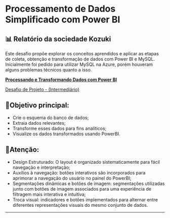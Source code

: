 # Processamento de Dados Simplificado com Power BI

## 📊 Relatório da sociedade Kozuki

Este desafio propõe explorar os conceitos aprendidos e aplicar as etapas de coleta, obtenção e transformação de dados com Power BI e MySQL. Inicialmente foi pedido para utilizar MySQL na Azure, porém houveram alguns problemas técnicos quanto a isso.


<u><b> 
Processando e Transformando Dados com Power BI </b></u>

[ Desafio de Projeto - (Intermediário)](https://web.dio.me/lab/processando-e-transformando-dados-com-power-bi/learning/dc02898f-eee6-48b1-90b5-c0ef3f4f375a)

## 📑Objetivo principal:

 - Crie o esquema do banco de dados;
 - Extraia dados relevantes;
 - Transforme esses dados para fins analíticos;
 - Visualize os dados transformados usando PowerBI.

 ## 📑Atenção:

- Design Estruturado: O layout é organizado sistematicamente para fácil navegação e interpretação;
- Auxílios à navegação: botões interativos são incorporados para aprimorar a navegação do usuário no painel do PowerBI;
- Segmentações dinâmicas e botões de imagem: segmentações utilizadas junto com botões de imagem associados para uma experiência de filtragem mais interativa e intuitiva;
- Troca visual: indicadores e botões implementados para alternar entre diferentes representações visuais do mesmo conjunto de dados.

<hr>
<br>
